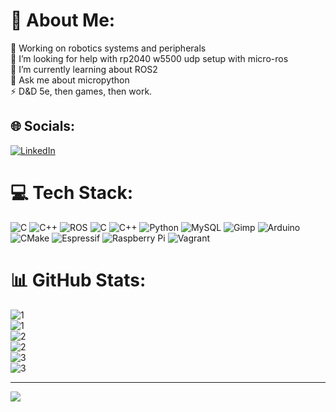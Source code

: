 # 💫 About Me:
🔭 Working on robotics systems and peripherals<br>🤝 I’m looking for help with rp2040 w5500 udp setup with micro-ros<br>🌱 I’m currently learning about ROS2<br>💬 Ask me about micropython<br>⚡ D&D 5e, then games, then work.


## 🌐 Socials:
[![LinkedIn](https://img.shields.io/badge/LinkedIn-%230077B5.svg?logo=linkedin&logoColor=white)](https://linkedin.com/in/eaglefield) 

# 💻 Tech Stack:
![C](https://img.shields.io/badge/c-%2300599C.svg?style=for-the-badge&logo=c&logoColor=white) ![C++](https://img.shields.io/badge/c++-%2300599C.svg?style=for-the-badge&logo=c%2B%2B&logoColor=white) ![ROS](https://img.shields.io/badge/ros-%230A0FF9.svg?style=for-the-badge&logo=ros&logoColor=white) ![C](https://img.shields.io/badge/c-%2300599C.svg?style=for-the-badge&logo=c&logoColor=white) ![C++](https://img.shields.io/badge/c++-%2300599C.svg?style=for-the-badge&logo=c%2B%2B&logoColor=white) ![Python](https://img.shields.io/badge/python-3670A0?style=for-the-badge&logo=python&logoColor=ffdd54) ![MySQL](https://img.shields.io/badge/mysql-4479A1.svg?style=for-the-badge&logo=mysql&logoColor=white) ![Gimp](https://img.shields.io/badge/Gimp-657D8B?style=for-the-badge&logo=gimp&logoColor=FFFFFF) ![Arduino](https://img.shields.io/badge/-Arduino-00979D?style=for-the-badge&logo=Arduino&logoColor=white) ![CMake](https://img.shields.io/badge/CMake-%23008FBA.svg?style=for-the-badge&logo=cmake&logoColor=white) ![Espressif](https://img.shields.io/badge/espressif-E7352C.svg?style=for-the-badge&logo=espressif&logoColor=white) ![Raspberry Pi](https://img.shields.io/badge/-RaspberryPi-C51A4A?style=for-the-badge&logo=Raspberry-Pi) ![Vagrant](https://img.shields.io/badge/vagrant-%231563FF.svg?style=for-the-badge&logo=vagrant&logoColor=white)
# 📊 GitHub Stats:
![1](https://github-readme-stats.vercel.app/api?username=hav23&theme=dark&hide_border=false&include_all_commits=true&count_private=true#gh-dark-mode-only)<br/>
![1](https://github-readme-stats.vercel.app/api?username=hav23&theme=light&hide_border=false&include_all_commits=true&count_private=true#gh-light-mode-only)<br/>
![2](https://github-readme-streak-stats.herokuapp.com/?user=hav23&theme=dark&hide_border=false#gh-dark-mode-only)<br/>
![2](https://github-readme-streak-stats.herokuapp.com/?user=hav23&theme=light&hide_border=false#gh-light-mode-only)<br/>
![3](https://github-readme-stats.vercel.app/api/top-langs/?username=hav23&theme=dark&hide_border=false&include_all_commits=true&count_private=true&layout=compact#gh-dark-mode-only)<br/>
![3](https://github-readme-stats.vercel.app/api/top-langs/?username=hav23&theme=light&hide_border=false&include_all_commits=true&count_private=true&layout=compact#gh-light-mode-only)

---
[![](https://visitcount.itsvg.in/api?id=hav23&icon=5&color=0)](https://visitcount.itsvg.in)

<!-- Proudly created with GPRM ( https://gprm.itsvg.in ) -->

